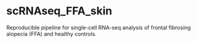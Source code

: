 # scRNAseq_FFA_skin
Reproducible pipeline for single-cell RNA-seq analysis of frontal fibrosing alopecia (FFA) and healthy controls.
